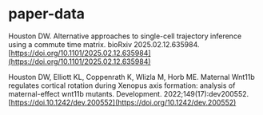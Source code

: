 # paper-data

Houston DW. Alternative approaches to single-cell trajectory inference using a commute time matrix. bioRxiv 2025.02.12.635984. 
[https://doi.org/10.1101/2025.02.12.635984](https://doi.org/10.1101/2025.02.12.635984)

Houston DW, Elliott KL, Coppenrath K, Wlizla M, Horb ME. Maternal Wnt11b regulates cortical rotation during Xenopus axis formation: analysis of maternal-effect wnt11b mutants. Development. 2022;149(17):dev200552. [https://doi.10.1242/dev.200552](https://doi.org/10.1242/dev.200552)
   
